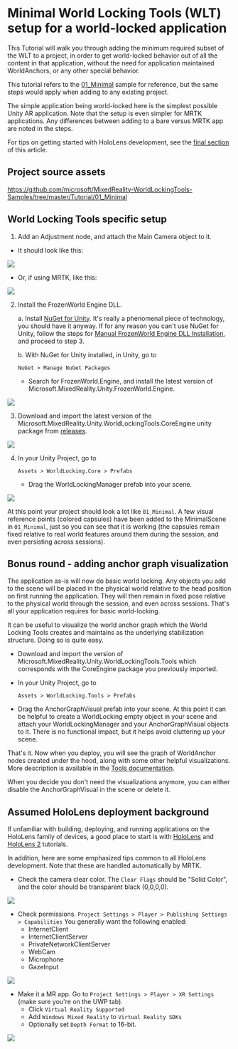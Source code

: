 
# Minimal World Locking Tools (WLT) setup for a world-locked application

This Tutorial will walk you through adding the minimum required subset of the WLT to a project, in order to get world-locked behavior out of all the content in that application, without the need for application maintained WorldAnchors, or any other special behavior.

This tutorial refers to the [01_Minimal](https://github.com/microsoft/MixedReality-WorldLockingTools-Samples/tree/master/Tutorial/01_Minimal) sample for reference, but the same steps would apply when adding to any existing project.

The simple application being world-locked here is the simplest possible Unity AR application. Note that the setup is even simpler for MRTK applications. Any differences between adding to a bare versus MRTK app are noted in the steps.

For tips on getting started with HoloLens development, see the [final section](#assumed-hololens-deployment-background) of this article.

## Project source assets

https://github.com/microsoft/MixedReality-WorldLockingTools-Samples/tree/master/Tutorial/01_Minimal

## World Locking Tools specific setup

1. Add an Adjustment node, and attach the Main Camera object to it.
  * It should look like this:

![](~/DocGen/Images/Minimal/Adjustment.png)

  * Or, if using MRTK, like this:

![](~/DocGen/Images/Minimal/AdjustMRTK.png)
 
2. Install the FrozenWorld Engine DLL.

    a. Install [NuGet for Unity](https://github.com/GlitchEnzo/NuGetForUnity/releases). It's really a phenomenal piece of technology, you should have it anyway. If for any reason you can't use NuGet for Unity, follow the steps for [Manual FrozenWorld Engine DLL Installation](https://microsoft.github.io/MixedReality-WorldLockingTools-Unity/DocGen/Documentation/HowTos/InitialSetup.html#manual-frozen-world-engine-dll-installation), and proceed to step 3.

    b. With NuGet for Unity installed, in Unity, go to 

    `NuGet > Manage NuGet Packages`
 
    * Search for FrozenWorld.Engine, and install the latest version of Microsoft.MixedReality.Unity.FrozenWorld.Engine.
 
![](~/DocGen/Images/Minimal/NuGetFWE.png)

3. Download and import the latest version of the Microsoft.MixedReality.Unity.WorldLockingTools.CoreEngine unity package from [releases](https://github.com/microsoft/MixedReality-WorldLockingTools-Unity/releases).

![](~/DocGen/Images/Minimal/WLTReleases.png)

4. In your Unity Project, go to 

    `Assets > WorldLocking.Core > Prefabs`

    * Drag the WorldLockingManager prefab into your scene.

![](~/DocGen/Images/Minimal/WLTPrefab.png)

At this point your project should look a lot like `01_Minimal`. A few visual reference points (colored capsules) have been added to the MinimalScene in `01_Minimal`, just so you can see that it is working (the capsules remain fixed relative to real world features around them during the session, and even persisting across sessions).

## Bonus round - adding anchor graph visualization

The application as-is will now do basic world locking. Any objects you add to the scene will be placed in the physical world relative to the head position on first running the application. They will then remain in fixed pose relative to the physical world through the session, and even across sessions. That's all your application requires for basic world-locking.

It can be useful to visualize the world anchor graph which the World Locking Tools creates and maintains as the underlying stabilization structure. Doing so is quite easy.

* Download and import the  version of Microsoft.MixedReality.Unity.WorldLockingTools.Tools which corresponds with the CoreEngine package you previously imported.

* In your Unity Project, go to

    `Assets > WorldLocking.Tools > Prefabs`

* Drag the AnchorGraphVisual prefab into your scene. At this point it can be helpful to create a WorldLocking empty object in your scene and attach your WorldLockingManager and your AnchorGraphVisual objects to it. There is no functional impact, but it helps avoid cluttering up your scene.

That's it. Now when you deploy, you will see the graph of WorldAnchor nodes created under the hood, along with some other helpful visualizations. More description is available in the [Tools documentation](https://microsoft.github.io/MixedReality-WorldLockingTools-Unity/DocGen/Documentation/HowTos/Tools.html#anchor-graph-visualization).

When you decide you don't need the visualizations anymore, you can either disable the AnchorGraphVisual in the scene or delete it. 

  ## Assumed HoloLens deployment background

If unfamiliar with building, deploying, and running applications on the HoloLens family of devices, a good place to start is with [HoloLens](https://docs.microsoft.com/en-us/windows/mixed-reality/holograms-100) and [HoloLens 2](https://docs.microsoft.com/en-us/windows/mixed-reality/mrlearning-base) tutorials. 

In addition, here are some emphasized tips common to all HoloLens development. Note that these are handled automatically by MRTK.

* Check the camera clear color. The `Clear Flags` should be "Solid Color", and the color should be transparent black (0,0,0,0).

![](~/DocGen/Images/Minimal/CameraClearColor.png)

* Check permissions. 
  `Project Settings > Player > Publishing Settings > Capabilities`
  You generally want the following enabled:
  * InternetClient
  * InternetClientServer
  * PrivateNetworkClientServer
  * WebCam
  * Microphone
  * GazeInput

![](~/DocGen/Images/Minimal/Permissions.png)

* Make it a MR app. Go to 
  `Project Settings > Player > XR Settings` (make sure you're on the UWP tab).
  * Click `Virtual Reality Supported`
  * Add `Windows Mixed Reality` to `Virtual Reality SDKs`
  * Optionally set `Depth Format` to 16-bit.

![](~/DocGen/Images/Minimal/XRSettings.png)

